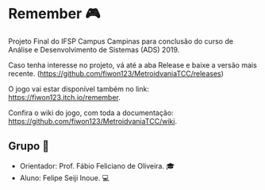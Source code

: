 # Remember :video_game:
Projeto Final do IFSP Campus Campinas para conclusão do curso de Análise e Desenvolvimento de Sistemas (ADS) 2019.

Caso tenha interesse no projeto, vá até a aba Release e baixe a versão mais recente. (https://github.com/fiwon123/MetroidvaniaTCC/releases)

O jogo vai estar disponível também no link: https://fiwon123.itch.io/remember.

Confira o wiki do jogo, com toda a documentação: 
https://github.com/fiwon123/MetroidvaniaTCC/wiki.

## Grupo :speech_balloon:
- Orientador: Prof. Fábio Feliciano de Oliveira. :mortar_board:
- Aluno: Felipe Seiji Inoue. :computer:
